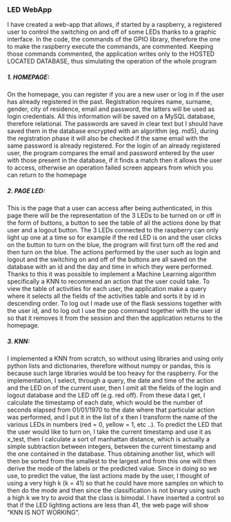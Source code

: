 ### LED WebApp

I have created a web-app that allows, if started by a raspberry, a registered user to control the switching on and off of some LEDs thanks to a graphic interface.
In the code, the commands of the GPIO library, therefore the one to make the raspberry execute the commands, are commented. Keeping those commands commented, the application writes only to the HOSTED LOCATED DATABASE, thus simulating the operation of the whole program
##### 1. HOMEPAGE:
On the homepage, you can register if you are a new user or log in if the user has already registered in the past.
Registration requires name, surname, gender, city of residence, email and password, the latters will be used as login credentials.
All this information will be saved on a MySQL database, therefore relational.
The passwords are saved in clear text but I should have saved them in the database encrypted with an algorithm (eg. md5), during the registration phase it will also be checked if the same email with the same password is already registered.
For the login of an already registered user, the program compares the email and password entered by the user with those present in the database, if it finds a match then it allows the user to access, otherwise an operation failed screen appears from which you can return to the homepage
##### 2. PAGE LED:
This is the page that a user can access after being authenticated, in this page there will be the representation of the 3 LEDs to be turned on or off in the form of buttons, a button to see the table of all the actions done by that user and a logout button.
The 3 LEDs connected to the raspberry can only light up one at a time so for example if the red LED is on and the user clicks on the button to turn on the blue, the program will first turn off the red and then turn on the blue.
The actions performed by the user such as login and logout and the switching on and off of the buttons are all saved on the database with an id and the day and time in which they were performed.
Thanks to this it was possible to implement a Machine Learning algorithm specifically a KNN to recommend an action that the user could take.
To view the table of activities for each user, the application make a
query where it selects all the fields of the activities table and sorts it by id in descending order.
To log out I made use of the flask sessions together with the user id, and to log out I use the pop command together with the user id so that it removes it from the session and then the application returns to the homepage.
##### 3. KNN:
I implemented a KNN from scratch, so without using libraries and using only python lists and dictionaries, therefore without numpy or pandas, this is because such large libraries would be too heavy for the raspberry.
For the implementation, I select, through a query, the date and time of the action and the LED on of the current user, then I omit all the fields of the login and logout database and the LED off (e.g. red off).
From these data I get, I calculate the timestamp of each date, which would be the number of seconds elapsed from 01/01/1970 to the date where that particular action was performed, and I put it in the list of x then I transform the name of the various LEDs in numbers (red = 0, yellow = 1, etc ..). To predict the LED that the user would like to turn on, I take the current timestamp and use it as x_test, then I calculate a sort of manhattan distance, which is actually a simple subtraction between integers, between the current timestamp and the one contained in the database. Thus obtaining another list, which will then be sorted from the smallest to the largest and from this one will then derive the mode of the labels or the predicted value.
Since in doing so we use, to predict the value, the last actions made by the user, I thought of using a very high k (k = 41) so that he could have more samples on which to then do the mode and then since the classification is not binary using such a high k we try to avoid that the class is bimodal.
I have inserted a control so that if the LED lighting actions are less than 41, the web page will show “KNN IS NOT WORKING”.
